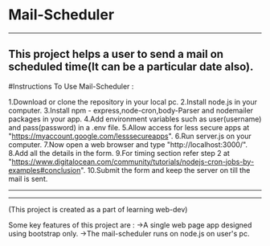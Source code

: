# Mail-Scheduler

--------------------------
This project helps a user to send a mail on scheduled time(It can be a particular date also). 
--------------------------
#Instructions To Use Mail-Scheduler :

1.Download or clone the repository in your local pc.
2.Install node.js in your computer.
3.Install npm - express,node-cron,body-Parser and nodemailer packages in your app.
4.Add environment variables such as user(username) and pass(password) in a .env file.
5.Allow access for less secure apps at "https://myaccount.google.com/lesssecureapps".
6.Run server.js on your computer.
7.Now open a web browser and type "http://localhost:3000/".
8.Add all the details in the form.
9.For timing section refer step 2 at "https://www.digitalocean.com/community/tutorials/nodejs-cron-jobs-by-examples#conclusion".
10.Submit the form and keep the server on till the mail is sent.

-------------------------
-------------------------
(This project is created as a part of learning web-dev) 

Some key features of this project are : 
->A single web page app designed using bootstrap only.
->The mail-scheduler runs on node.js on user's pc.
